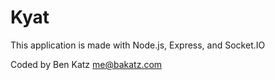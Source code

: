 Kyat
===

This application is made with Node.js, Express, and Socket.IO

Coded by Ben Katz <me@bakatz.com>